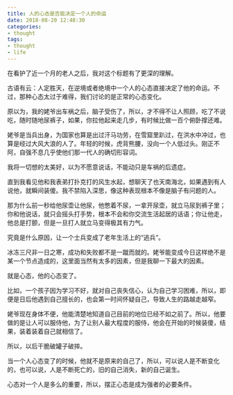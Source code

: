 ```yaml
---
title: 人的心态是否能决定一个人的命运
date: 2018-08-20 12:48:30
categories:
- thought
tags:
- thought
- life
---
```


在看护了近一个月的老人之后，我对这个标题有了更深的理解。

<!-- more -->

古语有云：人定胜天，在逆境或者绝境中一个人的心态直接决定了他的命运。不过，那种心态太过于难得，我们讨论的是正常的心态变化。

原以为，我的姥爷出车祸之后，脑子受伤了，所以，才不得不让人照顾，吃了不说吃，随时随地尿裤子，如果，你拉他起来走几步，有时候比做一百个俯卧撑还难。

姥爷是当兵出身，为国家也算是出过汗马功劳，在雪窟里趴过，在洪水中冲过，也算是经过大风大浪的人了。年轻的时候，虎背熊腰，没向一个人低过头。刚正不阿，自强不息几乎使他们那一代人的确切形容词。

我将一切想的太美好，以为不愿意说话，不能动只是车祸的后遗症。

直到我看见他和我表弟打扑克打的风生水起，想聊天了也天南海北，如果遇到有人说他，就瞬间装傻。我不禁陷入深思，像这种表现根本不像是脑子有问题的人。

那为什么前一秒给他尿壶让他尿，他憋着不尿，一拿开尿壶，就立马尿到裤子里；你和他说话，就只会摇头打手势，根本不会和你交流生活起居的话语；你让他走，他总是打颤，但是一旦打人就立马变得极其有力气。

究竟是什么原因，让一个士兵变成了老年生活上的“逃兵”。

冰冻三尺非一日之寒，成功和失败都不是一蹴而就的。姥爷能变成今日这样绝不是某一个节点造成的，这里面当然有太多的因素，但是我聊一下最大的因素。

就是心态，他的心态变了。

比如，一个孩子因为学习不好，就对自己丧失信心，认为自己学习困难，所以，即便是日后他遇到自己擅长的，也会第一时间怀疑自己，导致人生的路越走越窄。

姥爷现在身体不便，他能清楚地知道自己目前的地位已经不如之前了。所以，他要做的是让人可以服侍他，为了让别人最大程度的服侍，他会在开始的时候装傻，结果，装着装着自己就相信了。

所以，以后干脆破罐子破摔。

当一个人心态变了的时候，他就不是原来的自己了，所以，可以说人是不断变化的，也可以说，人是不断死亡的，旧的自己消失，新的自己诞生。

心态对一个人是多么的重要，所以，摆正心态是成为强者的必要条件。